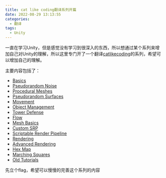 ```yaml
---
title: cat like coding翻译系列开篇
date: 2022-08-29 13:13:55
categories:
  - 翻译
tags:
  - Unity
---
```

一直在学习Unity，但是感觉没有学习到很深入的东西，所以想通过某个系列来增加自己对Unity的理解，所以这里专门开了一个翻译[catlikecoding](https://catlikecoding.com/unity/tutorials/)的系列，希望可以增加自己的理解。
<!--more-->

主要内容包括了：

- [Basics](https://catlikecoding.com/unity/tutorials/basics/)
- [Pseudorandom Noise](https://catlikecoding.com/unity/tutorials/pseudorandom-noise/)
- [Procedural Meshes](https://catlikecoding.com/unity/tutorials/procedural-meshes/)
- [Pseudorandom Surfaces](https://catlikecoding.com/unity/tutorials/pseudorandom-surfaces/)
- [Movement](https://catlikecoding.com/unity/tutorials/movement/)
- [Object Management](https://catlikecoding.com/unity/tutorials/object-management/)
- [Tower Defense](https://catlikecoding.com/unity/tutorials/tower-defense/)
- [Flow](https://catlikecoding.com/unity/tutorials/flow/)
- [Mesh Basics](https://catlikecoding.com/unity/tutorials/mesh-basics/)
- [Custom SRP](https://catlikecoding.com/unity/tutorials/custom-srp/)
- [Scriptable Render Pipeline](https://catlikecoding.com/unity/tutorials/scriptable-render-pipeline/)
- [Rendering](https://catlikecoding.com/unity/tutorials/rendering/)
- [Advanced Rendering](https://catlikecoding.com/unity/tutorials/advanced-rendering/)
- [Hex Map](https://catlikecoding.com/unity/tutorials/hex-map/)
- [Marching Squares](https://catlikecoding.com/unity/tutorials/marching-squares-series/)
- [Old Tutorials](https://catlikecoding.com/unity/tutorials/old-tutorials/)

先立个flag，希望可以慢慢的完善这个系列的内容